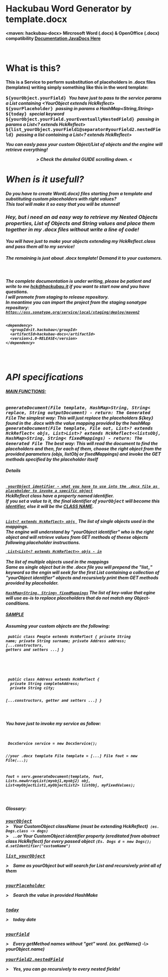 # Hackubau Word Generator by template.docx
<span class="lead"> <b> &#60;maven: hackubau-docx&#62; Mircrosoft Word (.docx) & OpenOffice (.docx) compatibility </span>
<a class="btn" href="https://hackuno.github.io/hackubau-docx/docs">Documentation JavaDocs Here</a>


<br>
<h1><b>What is this?</b></h1>
This is a Service to perform susbstitution of placeholders in .docx files (templates) writing simply something like this in the word template:
<br><br>
<kbd> ${yourObject.yourField} </kbd> <i> You have just to pass to the service params a List containing &#60;YourObject extends HckReflect&#62;</i>
<br>
<kbd> ${yourPlaceholder} </kbd> <i> passing in params a HashMap&#60;String,String&#62;</i>
<br>
<kbd> ${today} </kbd> <i> special keyword</i>
<br>
<kbd> ${yourObject.yourField.yourEventuallyNestedField} </kbd>  <i> passing in params a List&#60;? extends HckReflect&#62;</i>
<br>
<kbd> ${list_yourObject.yourField1@separator#yourField2.nestedField} </kbd><i> passing a list containing a <i>List&#60;? extends HckReflect&#62;</i>
   
<b>You can easly pass your custom Object/List of objects and the engine will retrieve everything!</b>

<center> &#62; Check the detailed GUIDE scrolling down. &#60; </center> 

 
<h1 class="lead">When is it usefull?</h1>

<h4 class="lead">Do you have to create Word(.docx) files starting from a template and substituting custom placeholders with right values?<br>
This tool will make it so easy that you will be stunned! </h4>

<h3 class="lead">Hey, but i need an ad easy way to retrieve my Nested Objects properties, List of Objects and String values and place them together in my .docx files without write a line of code!</h3>
<h4 class="lead">You will have just to make your objects extending my HckReflect.class and pass them all to my service!</h4>
<h5 class="lead">The remaining is just about .docx template! Demand it to your customers.</h5>


<br><br>
The complete documentation is under writing, please be patient and write to me <hck@hackubau.it> if you want to start now and you have questions.
<br>
I will promote from staging to release repository.
<br>
In meantime you can import the project from the staging sonatype repository: <br>
<code>https://oss.sonatype.org/service/local/staging/deploy/maven2</code>
<br>
<pre>
<code>
&#60;dependency&#62;
  &#60;groupId&#62;it.hackubau&#60;/groupId&#62;
  &#60;artifactId&#62;hackubau-docs&#60;/artifactId&#62;
  &#60;version&#62;1.0-RELEASE&#60;/version&#62;
&#60;/dependency&#62;
</code>
</pre>
<br>






<h1 class="lead">API specifications</h1>

<h4><b><u> MAIN FUNCTIONS: </u></b></h4>
<br>
<kbd>generateDocument(File template, HashMap&#62;String, String&#60; replace, String outputDocument) - return: The Generated File</kbd>
 <i>The simplest way: This will just replace the placeholders <b>${key}</b> found in the .docx with the <b> value </b> mapping provided by the hashMap</i>
 
 <kbd>
 generateDocument(File template, File out, List&#62;? extends HckReflect&#60; objs, List&#62;List&#62;? extends HckReflect&#60;&#60;listsObj, HashMap&#62;String, String&#60; fixedMappings) - return: The Generated File 
</kbd>
<i>The best way: This will read the document to find the placeholders and then, for each of them, choose the right object from the provided parameters (objs, listObj or fixedMappings) and invoke the GET methods specified by the placeholder itself </i>

<h4><b> Details </b></h4>
<br>
<code><u> yourObject identifier - what you have to use into the .docx file as placeholder to invoke a specific object</u></code><br>
HckReflect class have a property named identifier.<br>
If you set a value to it, the final identifier of <kbd>yourObject</kbd> will become this <u>identifier</u>, else it will be the <u>CLASS NAME</u>.<br>
<br>

<code><u>List&#60;? extends HckReflect&#62; objs </code></u>
The list of single objects used in the mappings.
<br>
The engine will understand by "yourObject identifier" who is the right object and will retrieve values from GET methods of theese objects following placeholder instructions.
<br>

<code><u> List&#60;List&#60;? extends HckReflect&#62;&#62; objs - in </u></code><br>
The list of multiple objects used in the mappings<br>
Same as single object but in the .docx file you will prepend the "list_" keyword so the engin will seek for the first List containing a collection of "yourObject identifier" objects and recursively print them GET methods provided by placeholder.
<br>

<code><u>HashMap&#60;String, String&#62; fixedMappings</code></u>
The list of key-value that egine will use as-is to replace placeholders that do not match any Object-conditions.
 
 
<h4><b><u> SAMPLE </u></b></h4>

<h4><b> Assuming your custom objects are the following: </b></h4>

<code><pre>
 public class People extends HckReflect {
  private String name;
  private String surname;
  private Address address;
  [...constructors, getters and setters ...]
 }</pre>
</code>


<code>
   <pre>
 public class Address extends HckReflect {
  private String completeAddress;
  private String city;
 
  [...constructors, getter and setters ...]
 }</pre>
</code>
<br>
<h4><b> You have just to invoke my service as follow: </b></h4>
<br>
<code>
 DocxService service = new DocxService();
 
 //your .docx template
 File template = [...]
 File fout = new File(...); 
 
 fout = serv.generateDocument(template, fout, Lists.newArrayList(myobj1,myobj2) obj, List<myObjectList1,myObjectList2> listObj, myFixedValues);

 </code>


 <h5>Glossary:</h5>
 <kbd><u>yourObject</u></kbd> 
  <br><span class="lead">&#62;&emsp;Your CustomObject className (must be extending HckReflect)</span><code>	<i>(es. Dogs.class -> dogs)</i></code><br>
  <span class="lead">&#62;&emsp;...or Your CustomObject identifier property (ereditated from abstract class HckReflect) for every passed object </span><code><i>(Es. Dogs d = new Dogs(); d.setIdentifier("customName")</i></code>
 <br><br>
 <kbd><u>list_yourObject</u></kbd> 
  <p class="lead">&#62;&emsp;Same as yourObject but will search for List<yourObject> and recursively print all of them</p>
   <br>
 <kbd><u>yourPlaceholder</u></kbd> 
  <p class="lead">&#62;&emsp;Search the value in provided HashMake<key,value></p>
 <br>
 <kbd><u>today</u></kbd> 
  <p class="lead">&#62;&emsp;today date</p>
 <br>
 <kbd><u>yourField</u></kbd> 
<p>&#62;&emsp;Every getMethod names without "get" word. (ex. getName() -\> yourObject.name)
  <br><br>
 <kbd><u>yourField2.nestedField</u></kbd> 
<p>&#62;&emsp;Yes, you can go recursively to every nested <Object extends HckReflect> fields!
  <br><br>


